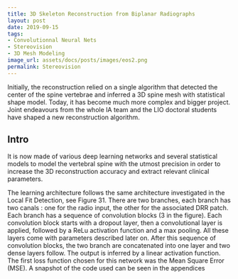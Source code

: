 ```yaml
---
title: 3D Skeleton Reconstruction from Biplanar Radiographs
layout: post
date: 2019-09-15
tags: 
- Convolutionnal Neural Nets 
- Stereovision 
- 3D Mesh Modeling
image_url: assets/docs/posts/images/eos2.png
permalink: Stereovision
---
```


Initially, the reconstruction relied on a single algorithm that detected the center of the spine vertebrae and inferred a 3D spine mesh with statistical shape model. Today, it has become much more complex and bigger project. Joint endeavours from the whole IA team and the LIO doctoral students have shaped a new reconstruction algorithm. 

<h2>Intro </h2>

<p>
It is now made of various deep learning networks and several statistical models to model the vertebral spine with the utmost precision in order to increase the 3D reconstruction accuracy and extract relevant clinical parameters.
</p>

The learning architecture follows the same architecture investigated in the Local Fit Detection, see Figure 31. There are two branches, each branch has two canals : one for the radio input, the other for the associated DRR patch. Each branch has a sequence of convolution blocks (3 in the figure). Each convolution block starts with a dropout layer, then a convolutional layer is applied, followed by a ReLu activation function and a max pooling. All these layers come with parameters described later on. After this sequence of convolution blocks, the two branch are concatenated into one layer and two dense layers follow. The output is inferred by a linear activation function. The first loss function chosen for this network was the Mean Square Error (MSE). A snapshot of the code used can be seen in the appendices 